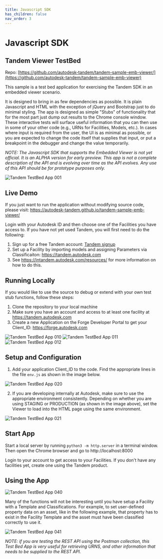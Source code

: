 ```yaml
---
title: Javascript SDK
has_children: false
nav_order: 3
---
```

# Javascript SDK

## Tandem Viewer TestBed

Repo: [https://github.com/autodesk-tandem/tandem-sample-emb-viewer/](https://github.com/autodesk-tandem/tandem-sample-emb-viewer)

This sample is a test bed application for exercising the Tandem SDK in an embedded viewer scenario.

It is designed to bring in as few dependencies as possible.  It is plain Javascript and HTML with the exception of jQuery and Bootstrap just to do minimal styling.  The app is designed as simple "Stubs" of functionality that for the most part just dump out results to the Chrome console window.  These interactive tests will surface useful information that you can then use in some of your other code (e.g., URNs for Facilities, Models, etc.). In cases where input is required from the user, the UI is as minimal as possible, or you are expected to change the code itself that supplies that input, or put a breakpoint in the debugger and change the value temporarily.

*NOTE: The Javascript SDK that supports the Embedded Viewer is not yet official. It is an ALPHA version for early preview. This app is not a complete description of the API and is evolving over time as the API evolves.  Any use of this API should be for prototype purposes only.*

![Tandem TestBed App 001](https://github.com/autodesk-tandem/tandem-sample-emb-viewer/raw/master/docs/Readme_img_001.png)



## Live Demo

If you just want to run the application without modifying source code, please visit: https://autodesk-tandem.github.io/tandem-sample-emb-viewer/

Login with your Autodesk ID and then choose one of the Facilities you have access to.  If you have not yet used Tandem, you will first need to do the following:
1. Sign up for a free Tandem account: [Tandem signup](https://intandem.autodesk.com/contact-us/?form_type=account#contact-forms)
2. Set up a Facility by importing models and assigning Parameters via Classificaiton: https://tandem.autodesk.com
3. See https://intandem.autodesk.com/resources/ for more information on how to do this.



## Running Locally

If you would like to use the source to debug or extend with your own test stub functions, follow these steps:

1. Clone the repository to your local machine
2. Make sure you have an account and access to at least one facility at https://tandem.autodesk.com
3. Create a new Application on the Forge Developer Portal to get your Client_ID: https://forge.autodesk.com

![Tandem TestBed App 010](https://github.com/autodesk-tandem/tandem-sample-emb-viewer/raw/master/docs/Readme_img_010.png)
![Tandem TestBed App 011](https://github.com/autodesk-tandem/tandem-sample-emb-viewer/raw/master/docs/Readme_img_011.png)
![Tandem TestBed App 012](https://github.com/autodesk-tandem/tandem-sample-emb-viewer/raw/master/docs/Readme_img_012.png)


## Setup and Configuration

1. Add your application Client_ID to the code.  Find the appropriate lines in the file `env.js` as shown in the image below.

![Tandem TestBed App 020](https://github.com/autodesk-tandem/tandem-sample-emb-viewer/raw/master/docs/Readme_img_020.png)

2. If you are developing internally at Autodesk, make sure to use the appropriate environment consistently.  Depending on whether you are using STAGING or PRODUCTION (as shown in the image above), set the Viewer to load into the HTML page using the same environment.

![Tandem TestBed App 021](https://github.com/autodesk-tandem/tandem-sample-emb-viewer/raw/master/docs/Readme_img_021.png)



## Start App

Start a local server by running `python3 -m http.server` in a terminal window. Then open the Chrome browser and go to http://localhost:8000

Login to your account to get access to your Facilities.  If you don't have any facilities yet, create one using the Tandem product.



## Using the App

![Tandem TestBed App 040](https://github.com/autodesk-tandem/tandem-sample-emb-viewer/raw/master/docs/Readme_img_040.png)

Many of the functions will not be interesting until you have setup a Facility with a Template and Classifications.  For example, to set user-defined property data on an asset, like in the following example, that property has to exist in the Facility Template and the asset must have been classified correctly to use it.

![Tandem TestBed App 041](https://github.com/autodesk-tandem/tandem-sample-emb-viewer/raw/master/docs/Readme_img_041.png)

*NOTE: if you are testing the REST API using the Postman collection, this Test Bed App is very useful for retrieving URNS, and other information that needs to be supplied to the REST API.*